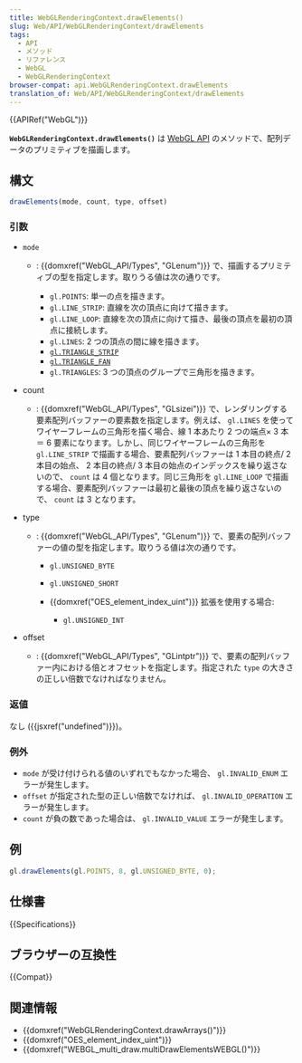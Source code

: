 ```yaml
---
title: WebGLRenderingContext.drawElements()
slug: Web/API/WebGLRenderingContext/drawElements
tags:
  - API
  - メソッド
  - リファレンス
  - WebGL
  - WebGLRenderingContext
browser-compat: api.WebGLRenderingContext.drawElements
translation_of: Web/API/WebGLRenderingContext/drawElements
---
```

{{APIRef("WebGL")}}

**`WebGLRenderingContext.drawElements()`** は [WebGL API](/ja/docs/Web/API/WebGL_API) のメソッドで、配列データのプリミティブを描画します。

## 構文

```js
drawElements(mode, count, type, offset)
```

### 引数

- `mode`

  - : {{domxref("WebGL_API/Types", "GLenum")}} で、描画するプリミティブの型を指定します。取りうる値は次の通りです。

    - `gl.POINTS`: 単一の点を描きます。
    - `gl.LINE_STRIP`: 直線を次の頂点に向けて描きます。
    - `gl.LINE_LOOP`: 直線を次の頂点に向けて描き、最後の頂点を最初の頂点に接続します。
    - `gl.LINES`: 2 つの頂点の間に線を描きます。
    - [`gl.TRIANGLE_STRIP`](https://en.wikipedia.org/wiki/Triangle_strip)
    - [`gl.TRIANGLE_FAN`](https://en.wikipedia.org/wiki/Triangle_fan)
    - `gl.TRIANGLES`: 3 つの頂点のグループで三角形を描きます。

- count
  - : {{domxref("WebGL_API/Types", "GLsizei")}} で、レンダリングする要素配列バッファーの要素数を指定します。例えば、 `gl.LINES` を使ってワイヤーフレームの三角形を描く場合、線 1 本あたり 2 つの端点× 3 本 ＝ 6 要素になります。しかし、同じワイヤーフレームの三角形を `gl.LINE_STRIP` で描画する場合、要素配列バッファーは 1 本目の終点/ 2 本目の始点、 2 本目の終点/ 3 本目の始点のインデックスを繰り返さないので、 `count` は 4 個となります。同じ三角形を `gl.LINE_LOOP` で描画する場合、要素配列バッファーは最初と最後の頂点を繰り返さないので、 `count` は 3 となります。
- type

  - : {{domxref("WebGL_API/Types", "GLenum")}} で、要素の配列バッファーの値の型を指定します。取りうる値は次の通りです。

    - `gl.UNSIGNED_BYTE`
    - `gl.UNSIGNED_SHORT`
    - {{domxref("OES_element_index_uint")}} 拡張を使用する場合:

      - `gl.UNSIGNED_INT`

- offset
  - : {{domxref("WebGL_API/Types", "GLintptr")}} で、要素の配列バッファー内における倍とオフセットを指定します。指定された `type` の大きさの正しい倍数でなければなりません。

### 返値

なし ({{jsxref("undefined")}})。

### 例外

- `mode` が受け付けられる値のいずれでもなかった場合、 `gl.INVALID_ENUM` エラーが発生します。
- `offset` が指定された型の正しい倍数でなければ、 `gl.INVALID_OPERATION` エラーが発生します。
- `count` が負の数であった場合は、 `gl.INVALID_VALUE` エラーが発生します。

## 例

```js
gl.drawElements(gl.POINTS, 8, gl.UNSIGNED_BYTE, 0);
```

## 仕様書

{{Specifications}}

## ブラウザーの互換性

{{Compat}}

## 関連情報

- {{domxref("WebGLRenderingContext.drawArrays()")}}
- {{domxref("OES_element_index_uint")}}
- {{domxref("WEBGL_multi_draw.multiDrawElementsWEBGL()")}}
